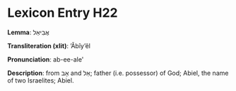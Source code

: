 # Lexicon Entry H22

**Lemma**: אֲבִיאֵל

**Transliteration (xlit)**: ʼĂbîyʼêl

**Pronunciation**: ab-ee-ale'

**Description**:
from אָב and אֵל; father (i.e. possessor) of God; Abiel, the name of two Israelites; Abiel.

